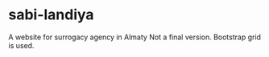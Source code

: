 # sabi-landiya
A website for surrogacy agency in Almaty
Not a final version.
Bootstrap grid is used.

